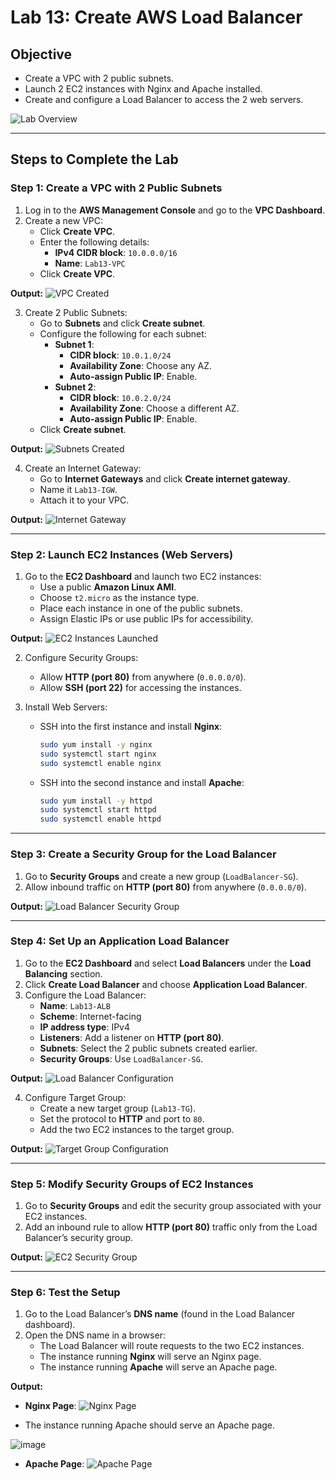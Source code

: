 # Lab 13: Create AWS Load Balancer

## Objective
- Create a VPC with 2 public subnets.
- Launch 2 EC2 instances with Nginx and Apache installed.
- Create and configure a Load Balancer to access the 2 web servers.

![Lab Overview](https://github.com/user-attachments/assets/f8ac0a8b-5f30-499d-a3ef-6c3f89f6b9a9)

---

## Steps to Complete the Lab

### Step 1: Create a VPC with 2 Public Subnets
1. Log in to the **AWS Management Console** and go to the **VPC Dashboard**.
2. Create a new VPC:
   - Click **Create VPC**.
   - Enter the following details:
     - **IPv4 CIDR block**: `10.0.0.0/16`
     - **Name**: `Lab13-VPC`
   - Click **Create VPC**.

**Output:**
![VPC Created](https://github.com/user-attachments/assets/542b6311-0f25-4b4c-8c98-91ffc3024746)

3. Create 2 Public Subnets:
   - Go to **Subnets** and click **Create subnet**.
   - Configure the following for each subnet:
     - **Subnet 1**:
       - **CIDR block**: `10.0.1.0/24`
       - **Availability Zone**: Choose any AZ.
       - **Auto-assign Public IP**: Enable.
     - **Subnet 2**:
       - **CIDR block**: `10.0.2.0/24`
       - **Availability Zone**: Choose a different AZ.
       - **Auto-assign Public IP**: Enable.
   - Click **Create subnet**.

**Output:**
![Subnets Created](https://github.com/user-attachments/assets/16897416-5df2-4a48-87d7-9595dbc6d3f5)

4. Create an Internet Gateway:
   - Go to **Internet Gateways** and click **Create internet gateway**.
   - Name it `Lab13-IGW`.
   - Attach it to your VPC.

**Output:**
![Internet Gateway](https://github.com/user-attachments/assets/25ea0c73-a7e8-4308-9179-d7df98b45726)

---

### Step 2: Launch EC2 Instances (Web Servers)
1. Go to the **EC2 Dashboard** and launch two EC2 instances:
   - Use a public **Amazon Linux AMI**.
   - Choose `t2.micro` as the instance type.
   - Place each instance in one of the public subnets.
   - Assign Elastic IPs or use public IPs for accessibility.

**Output:**
![EC2 Instances Launched](https://github.com/user-attachments/assets/27dae9d1-74cf-401d-937c-0176acf5acff)

2. Configure Security Groups:
   - Allow **HTTP (port 80)** from anywhere (`0.0.0.0/0`).
   - Allow **SSH (port 22)** for accessing the instances.

3. Install Web Servers:
   - SSH into the first instance and install **Nginx**:
     ```bash
     sudo yum install -y nginx
     sudo systemctl start nginx
     sudo systemctl enable nginx
     ```
   - SSH into the second instance and install **Apache**:
     ```bash
     sudo yum install -y httpd
     sudo systemctl start httpd
     sudo systemctl enable httpd
     ```

---

### Step 3: Create a Security Group for the Load Balancer
1. Go to **Security Groups** and create a new group (`LoadBalancer-SG`).
2. Allow inbound traffic on **HTTP (port 80)** from anywhere (`0.0.0.0/0`).

**Output:**
![Load Balancer Security Group](https://github.com/user-attachments/assets/899f45fa-b701-41b7-b57d-6e70b81bc2b1)

---

### Step 4: Set Up an Application Load Balancer
1. Go to the **EC2 Dashboard** and select **Load Balancers** under the **Load Balancing** section.
2. Click **Create Load Balancer** and choose **Application Load Balancer**.
3. Configure the Load Balancer:
   - **Name**: `Lab13-ALB`
   - **Scheme**: Internet-facing
   - **IP address type**: IPv4
   - **Listeners**: Add a listener on **HTTP (port 80)**.
   - **Subnets**: Select the 2 public subnets created earlier.
   - **Security Groups**: Use `LoadBalancer-SG`.

**Output:**
![Load Balancer Configuration](https://github.com/user-attachments/assets/055cba3b-6207-45e7-a297-e374c56f1c6a)

4. Configure Target Group:
   - Create a new target group (`Lab13-TG`).
   - Set the protocol to **HTTP** and port to `80`.
   - Add the two EC2 instances to the target group.

**Output:**
![Target Group Configuration](https://github.com/user-attachments/assets/0fc0c8aa-88e7-47c9-8dde-bf47fb94cc94)

---

### Step 5: Modify Security Groups of EC2 Instances
1. Go to **Security Groups** and edit the security group associated with your EC2 instances.
2. Add an inbound rule to allow **HTTP (port 80)** traffic only from the Load Balancer’s security group.

**Output:**
![EC2 Security Group](https://github.com/user-attachments/assets/ccfe2dc9-d827-42e5-a50a-e6195659192a)

---

### Step 6: Test the Setup
1. Go to the Load Balancer’s **DNS name** (found in the Load Balancer dashboard).
2. Open the DNS name in a browser:
   - The Load Balancer will route requests to the two EC2 instances.
   - The instance running **Nginx** will serve an Nginx page.
   - The instance running **Apache** will serve an Apache page.

**Output:**
- **Nginx Page**:
  ![Nginx Page](https://github.com/user-attachments/assets/0be636d3-bc46-4329-b44a-0fbf9543468f)

- The instance running Apache should serve an Apache page.

![image](https://github.com/user-attachments/assets/0b8c3cc2-2249-4daa-9f7e-0f7cc64bd633)
- **Apache Page**:
  ![Apache Page](https://github.com/user-attachments/assets/0b8c3cc2-2249-4daa-9f7e-0f7cc64bd633)
